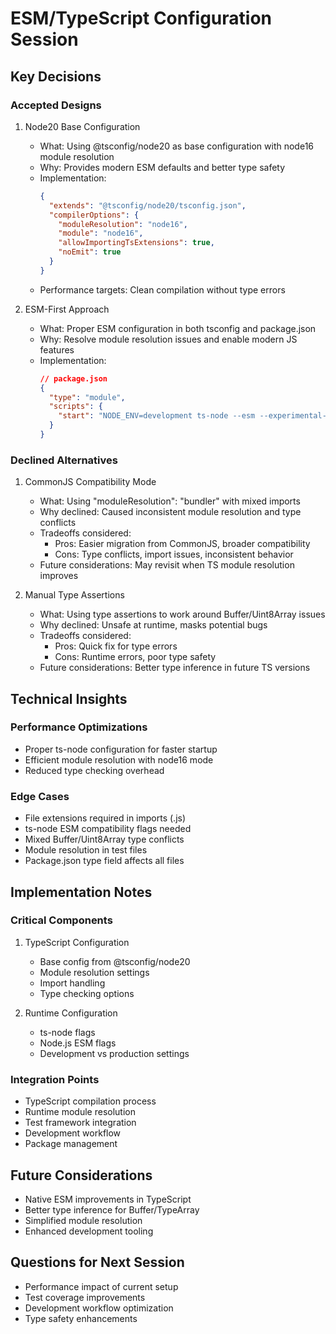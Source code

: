 # ESM/TypeScript Configuration Session

## Key Decisions

### Accepted Designs
1. Node20 Base Configuration
   - What: Using @tsconfig/node20 as base configuration with node16 module resolution
   - Why: Provides modern ESM defaults and better type safety
   - Implementation:
     ```json
     {
       "extends": "@tsconfig/node20/tsconfig.json",
       "compilerOptions": {
         "moduleResolution": "node16",
         "module": "node16",
         "allowImportingTsExtensions": true,
         "noEmit": true
       }
     }
     ```
   - Performance targets: Clean compilation without type errors

2. ESM-First Approach
   - What: Proper ESM configuration in both tsconfig and package.json
   - Why: Resolve module resolution issues and enable modern JS features
   - Implementation:
     ```json
     // package.json
     {
       "type": "module",
       "scripts": {
         "start": "NODE_ENV=development ts-node --esm --experimental-specifier-resolution=node src/server.ts"
       }
     }
     ```

### Declined Alternatives
1. CommonJS Compatibility Mode
   - What: Using "moduleResolution": "bundler" with mixed imports
   - Why declined: Caused inconsistent module resolution and type conflicts
   - Tradeoffs considered:
     - Pros: Easier migration from CommonJS, broader compatibility
     - Cons: Type conflicts, import issues, inconsistent behavior
   - Future considerations: May revisit when TS module resolution improves

2. Manual Type Assertions
   - What: Using type assertions to work around Buffer/Uint8Array issues
   - Why declined: Unsafe at runtime, masks potential bugs
   - Tradeoffs considered:
     - Pros: Quick fix for type errors
     - Cons: Runtime errors, poor type safety
   - Future considerations: Better type inference in future TS versions

## Technical Insights

### Performance Optimizations
- Proper ts-node configuration for faster startup
- Efficient module resolution with node16 mode
- Reduced type checking overhead

### Edge Cases
- File extensions required in imports (.js)
- ts-node ESM compatibility flags needed
- Mixed Buffer/Uint8Array type conflicts
- Module resolution in test files
- Package.json type field affects all files

## Implementation Notes

### Critical Components
1. TypeScript Configuration
   - Base config from @tsconfig/node20
   - Module resolution settings
   - Import handling
   - Type checking options

2. Runtime Configuration
   - ts-node flags
   - Node.js ESM flags
   - Development vs production settings

### Integration Points
- TypeScript compilation process
- Runtime module resolution
- Test framework integration
- Development workflow
- Package management

## Future Considerations
- Native ESM improvements in TypeScript
- Better type inference for Buffer/TypeArray
- Simplified module resolution
- Enhanced development tooling

## Questions for Next Session
- Performance impact of current setup
- Test coverage improvements
- Development workflow optimization
- Type safety enhancements 